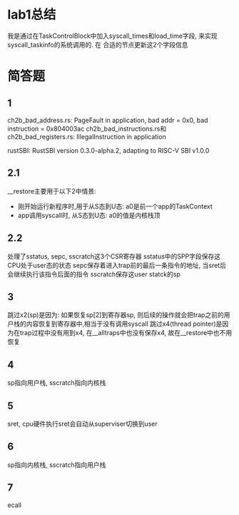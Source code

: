 # lab1总结
我是通过在TaskControlBlock中加入syscall_times和load_time字段, 来实现syscall_taskinfo的系统调用的. 在
合适的节点更新这2个字段信息

# 简答题
## 1
ch2b_bad_address.rs: PageFault in application, bad addr = 0x0, bad instruction = 0x804003ac
ch2b_bad_instructions.rs和ch2b_bad_registers.rs: IllegalInstruction in application

rustSBI: RustSBI version 0.3.0-alpha.2, adapting to RISC-V SBI v1.0.0

## 2.1 
__restore主要用于以下2中情景:
- 刚开始运行新程序时,用于从S态到U态: a0是前一个app的TaskContext
- app调用syscall时, 从S态到U态: a0的值是内核栈顶

## 2.2
处理了sstatus, sepc, sscratch这3个CSR寄存器
sstatus中的SPP字段保存这CPU处于user态的状态
sepc保存着进入trap前的最后一条指令的地址, 当sret后会继续执行该指令后面的指令
sscratch保存这user statck的sp

## 3
跳过x2(sp)是因为: 如果恢复sp[2]到寄存器sp, 则后续的操作就会把trap之前的用户栈的内容恢复到寄存器中,相当于没有调用syscall
跳过x4(thread pointer)是因为在trap过程中没有用到x4, 在__alltraps中也没有保存x4, 故在__restore中也不用恢复

## 4
sp指向用户栈, sscratch指向内核栈

## 5
sret, cpu硬件执行sret会自动从superviser切换到user

## 6
sp指向内核栈, sscratch指向用户栈

## 7
ecall